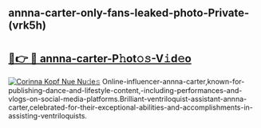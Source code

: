 ## annna-carter-only-fans​-leaked-photo​-Private-(vrk5h)


# <h2><a href="https://mediaupload.pro?title=annna-carter&ref=git">🔗👉 🔴 annna-carter-P𝚑ot𝚘𝚜-V𝚒d𝚎o</a></h2>

[![Corinna Kopf Nue Nu𝚍e𝚜](https://i.imgur.com/0qMVB7G.gif)](https://mediaupload.pro?title=annna-carter&ref=git)
Online-influencer-annna-carter,known-for-publishing-dance-and-lifestyle-content,-including-performances-and-vlogs-on-social-media-platforms.Brilliant-ventriloquist-assistant-annna-carter,celebrated-for-their-exceptional-abilities-and-accomplishments-in-assisting-ventriloquists.  